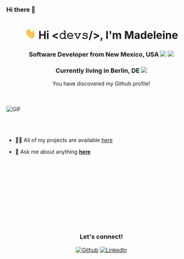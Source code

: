 ### Hi there 👋

<!--
**madeleinemcd/madeleinemcd** is a ✨ _special_ ✨ repository because its `README.md` (this file) appears on your GitHub profile.

Here are some ideas to get you started:

- 🔭 I’m currently working on ...
- 🌱 I’m currently learning ...
- 👯 I’m looking to collaborate on ...
- 🤔 I’m looking for help with ...
- 💬 Ask me about ...
- 📫 How to reach me: ...
- 😄 Pronouns: ...
- ⚡ Fun fact: ...
-->

<h1 align="center"><img src="https://raw.githubusercontent.com/ABSphreak/ABSphreak/master/gifs/Hi.gif" width="30px" /> Hi <𝚍𝚎𝚟𝚜/>, I'm Madeleine </h1>
<h3 align="center"> Software Developer from New Mexico, USA <img src="https://en.wikipedia.org/wiki/Flag_of_New_Mexico#/media/File:Flag_of_New_Mexico.svg" width="25 style="vertical-align: bottom"/>
<img src="https://en.wikipedia.org/wiki/Flag_of_the_United_States#/media/File:Flag_of_the_United_States.svg" width="25 style="vertical-align: bottom"/></h3>

<h3 align="center"> Currently living in Berlin, DE <img src="https://en.wikipedia.org/wiki/Flag_of_Germany#/media/File:Flag_of_Germany.svg" width="25 style="vertical-align: bottom"/></h3>

<div align="center">
You have discovered my Github profile! <br>

</br>
</br>
</br>
</div>

<div>
<img align="left" alt="GIF" src="https://i.pinimg.com/originals/e4/26/70/e426702edf874b181aced1e2fa5c6cde.gif" />
</div>

<br>
<br>
<br>
<br>

  <div>

- 👨‍💻 All of my projects are available  [here](https://github.com/madeleinemcd?tab=repositories)

- 💬 Ask me about anything <a href="https://github.com/madeleinemcd/madeleinemcd/issues/new"><b>here</b></a>

</div>
<br>
<br>
<br>
<br>
<br>
</br>
</br>
</br>
</br>
</br>
<div>

<div align="center">
<h3>Let's connect!</h3>
<p>
<a href="https://github.com/madeleinemcd" target="_blank"><img alt="Github" src="https://img.shields.io/badge/GitHub-%2312100E.svg?&style=for-the-badge&logo=Github&logoColor=white" /></a> 
<a href="https://www.linkedin.com/in/madeleinemcd/" target="_blank"><img alt="LinkedIn" src="https://img.shields.io/badge/linkedin-%230077B5.svg?&style=for-the-badge&logo=linkedin&logoColor=white" /></a> 
</p>
</div>

<br/>
